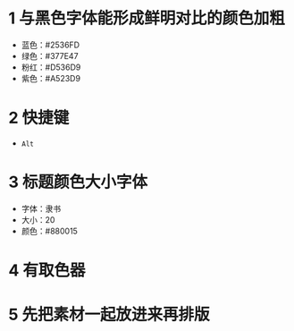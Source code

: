 # 1 与黑色字体能形成鲜明对比的颜色加粗

* 蓝色：#2536FD
* 绿色：#377E47
* 粉红：#D536D9
* 紫色：#A523D9



# 2 快捷键

* `Alt`



# 3 标题颜色大小字体

* 字体：隶书
* 大小：20 
* 颜色：#880015



# 4 有取色器



# 5 先把素材一起放进来再排版



###### 